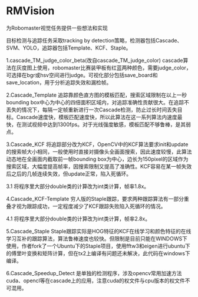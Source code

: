 # RMVision
为Robomaster视觉任务提供一些想法和实现

目标检测与追踪任务采取tracking by detection策略，检测器包括Cascade、SVM、YOLO，追踪器包括Template、KCF、Staple。

1.cascade_TM_judge_color_beta(改自cascade_TM_judge_color)
cascade算法在灰度图上使用，robomaster比赛装甲板有红蓝两种颜色，需要judge_color，可选择在bgr或hsv空间进行judge。可视化部分包括save_board和 save_location，用于分析追踪失效和漏检帧。

2.Cascade_Template
追踪靠颜色直方图的模板匹配，搜索区域限制在以上一秒bounding box中心为中心的四倍面积区域内，对追踪准确性贡献很大。在追踪不丢失的情况下，每隔一定帧重新进行一次Cascade检测，防止过长时间丢失目标。Cascade速度快，模板匹配速度快，所以此算法在这一系列算法内速度最快，在测试视频中达到1300fps。对于光线强度敏感，模板匹配不够鲁棒，是其弱点。

3.Cascade_KCF
将追踪部分改为KCF，OpenCV中的KCF算法要求init和update的搜索帧大小相同，一般使用时直接对摄像头全画面搜索，因此速度较慢，此算法动态地在全画面内截取前一帧bounding box为中心，边长为150pixel的区域作为搜索区域，大幅度提高帧率，因搜索限制又提高了准确性。KCF容易在某一帧失效后之后的几帧连续失效，但update正常，陷入死循环。

3.1 将程序里大部分double类的计算改为int类计算，帧率1.8x。

4.Cascade_KCF-Template
穷人版的Staple跟踪，要求两种跟踪算法有一部分重叠才视为跟踪成功，一定程度减少了KCF跟踪失败陷入死循环的情况。

4.1 将程序里大部分double类的计算改为int类计算，帧率2.8x。

5.Cascade_Staple
Staple跟踪实际是HOG特征的KCF在线学习和颜色特征的在线学习互补的跟踪算法，算法鲁棒速度也较快。但限制是目前只能在WINDOWS下使用，作者fork了一个Ubuntu下的Staple项目，使用fftw3和eigen进行ubuntu下的傅里叶变换和矩阵计算，但在tx2上编译有问题还未解决，此代码在windows下编译。

6.Cascade_Speedup_Detect
是单独的检测程序，涉及opencv常用加速方法cuda、opencl等在cascade上的应用，注意cuda的权文件与cpu版本的权文件不可混用。
